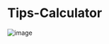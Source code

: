 # Tips-Calculator
![image](https://user-images.githubusercontent.com/88380236/184283328-129ed81f-1561-48ba-9f1d-4812c081cef9.png)
